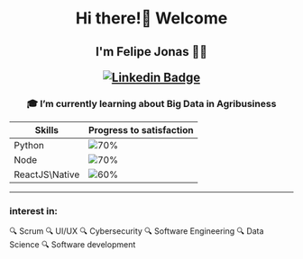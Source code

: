 <h1 align="center">Hi there!👋 Welcome</h1>
<h2 align="center">I'm Felipe Jonas 👨‍💻
  
[![Linkedin Badge](https://img.shields.io/badge/-LinkedIn-blue?style=flat-square&logo=Linkedin&logoColor=white&link=https://www.linkedin.com/in/felipejonas/)](https://www.linkedin.com/in/felipejonas/)
  
</h2>



<h3 align="center">🎓 I’m currently learning about Big Data in Agribusiness</h3>

  | Skills | Progress to satisfaction |
  |---------|---------|
  |Python|![70%](https://progress-bar.dev/70)|
  |Node|![70%](https://progress-bar.dev/70)|
  |ReactJS\Native|![60%](https://progress-bar.dev/60)|
  --------------------------------------------------------

<h3 align="start">interest in:</h3>

🔍 Scrum 
🔍 UI/UX 
🔍 Cybersecurity 
🔍 Software Engineering 
🔍 Data Science 
🔍 Software development 






<!--
**felipenjonas/felipenjonas** is a ✨ _special_ ✨ repository because its `README.md` (this file) appears on your GitHub profile.

Here are some ideas to get you started:

- 🔭 I’m currently working on ...
- 🌱 I’m currently learning ...
- 👯 I’m looking to collaborate on ...
- 🤔 I’m looking for help with ...
- 💬 Ask me about ...
- 📫 How to reach me: ...
- 😄 Pronouns: ...
- ⚡ Fun fact: ...
-->



